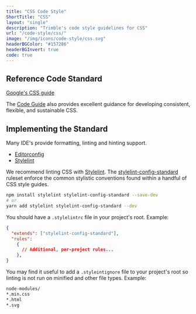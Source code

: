 ```yaml
---
title: "CSS Code Style"
ShortTitle: "CSS"
layout: "single"
description: "Trimble's code style guidelines for CSS"
url: "/code-style/css/"
image: "/img/icons/code-style/css.svg"
headerBGColor: "#157286"
headerBGInvert: true
code: true
---
```


## Reference Code Standard

[Google's CSS guide](https://google.github.io/styleguide/htmlcssguide.html#CSS)

The [Code Guide](https://codeguide.co/#css) also provides excellent guidance for developing consistent, flexible, and sustainable CSS.

## Implementing the Standard

Many IDE's provide formatting, linting and hinting support.

- [Editorconfig](https://editorconfig.org/)
- [Stylelint](https://stylelint.io)

We recommend linting CSS with [Stylelint](https://stylelint.io). The [stylelint-config-standard](https://github.com/stylelint/stylelint-config-standard)
ruleset enforce the common stylistic conventions found within a handful of CSS style guides.

```sh
npm install stylelint stylelint-config-standard --save-dev
# or
yarn add stylelint stylelint-config-standard --dev
```

You should have a `.stylelintrc` file in your project's root. Example:

```json
{
  "extends": ["stylelint-config-standard"],
  "rules":
    {
      // Additional, per-project rules...
    },
}
```

You may find it useful to add a `.styleintignore` file to your project's root so linting is not run on minified and other file types. Example:

```txt
node-modules/
*.min.css
*.html
*.svg
```
